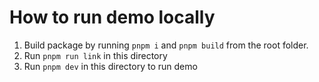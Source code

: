 # How to run demo locally
1. Build package by running `pnpm i` and `pnpm build` from the root folder.
2. Run `pnpm run link` in this directory
3. Run `pnpm dev` in this directory to run demo